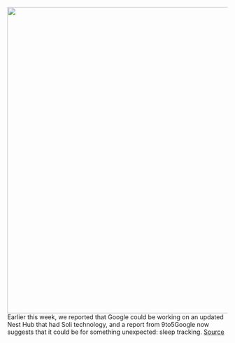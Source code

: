 <img src='https://cdn.vox-cdn.com/thumbor/vDJY-4CVPU1xqsNFZ8_hRaK3CHg=/0x0:2040x1360/1200x800/filters:focal(857x517:1183x843)/cdn.vox-cdn.com/uploads/chorus_image/image/68635782/dseifert_181018_3039_1267.0.jpg' width='700px' /><br/>
Earlier this week, we reported that Google could be working on an updated Nest Hub that had Soli technology, and a report from 9to5Google now suggests that it could be for something unexpected: sleep tracking.
<a href='https://www.theverge.com/2021/1/7/22219686/google-nest-hub-radar-track-sleep-soli'> Source <a/>